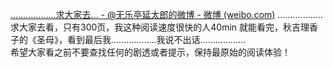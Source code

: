 [………………求大家去... - @无乐亭延太郎的微博 - 微博 (weibo.com)](https://weibo.com/5784604837/M2IlZhw7C?pagetype=fav)
………………求大家去看，只有300页，我这种阅读速度很快的人40min 就能看完，秋吉理香子的《圣母》，看到最后我………………我说不出话………………  
希望大家看之前不要查找任何的剧透或者提示，保持最原始的阅读体验！